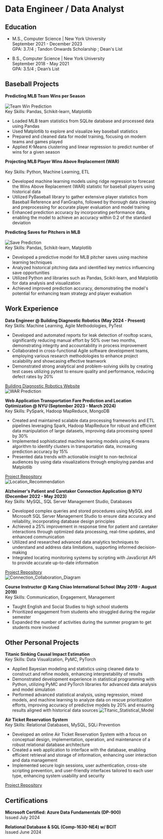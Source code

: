 # Data Engineer / Data Analyst

## Education
- M.S., Computer Science | New York University  
  September 2021 - December 2023  
  GPA: 3.7/4 ; Tandon Onwards Scholarship ; Dean's List

- B.S., Computer Science | New York University  
  September 2018 - May 2021  
  GPA: 3.5/4 ; Dean’s List


## Baseball Projects
**Predicting MLB Team Wins per Season**
<br><br>
![Team Win Prediction](/assets/img/Runs_per_Game.png)
<br>
Key Skills: Pandas, Schikit-learn, Matplotlib
- Loaded MLB team statistics from SQLite database and processed data using Pandas
- Used Matplotlib to explore and visualize key baseball statistics
- Prepared and cleaned data for model training, focusing on modern teams and games played
- Applied K-Means clustering and linear regression to predict number of wins for a given season

**Projecting MLB Player Wins Above Replacement (WAR)**
<br><br>
Key Skills: Python, Machine Learning, ETL
- Developed machine learning models using ridge regression to forecast the Wins Above Replacement (WAR) statistic for baseball players using historical data
- Utilized PyBaseball library to gather extensive player statistics from Baseball Reference and FanGraphs, followed by thorough data cleaning and preprocessing for accurate player evaluation and model training
- Enhanced prediction accuracy by incorporating performance data, enabling the model to achieve an accuracy within 0.2 of the standard deviation

**Predicting Saves for Pitchers in MLB**
<br><br>
![Save Prediction](/assets/img/Predicted_Saves.png)
<br>
Key Skills: Pandas, Schikit-learn, Matplotlib
- Developed a predictive model for MLB pitcher saves using machine learning techniques
- Analyzed historical pitching data and identified key metrics influencing save opportunities
- Utilized Python and libraries such as Pandas, Scikit-learn, and Matplotlib for data analysis and visualization
- Achieved improved prediction accuracy, demonstrating the model's potential for enhancing team strategy and player evaluation

## Work Experience
**Data Engineer @ Building Diagnostic Robotics (May 2024 - Present)**<br>
Key Skills: Machine Learning, Agile Methodologies, PyTest
- Developed and automated reports for leak detection of rooftop scans, significantly reducing manual effort by 50% over two months, demonstrating integrity and accountability in process improvement
- Collaborated in cross-functional Agile software development teams, employing various research methodologies to enhance project scalability and showcasing effective teamwork
- Demonstrated strong analytical and problem-solving skills by creating test cases utilizing pytest to ensure quality and performance, reducing defect rates by 20%

[Building Diagnostic Robotics Website](https://www.buildingdiagnosticrobotics.com/)<br>
![WAR Prediction](/assets/img/Rooftop_Deficiencies_Map.png)

**Web Application Transportation Fare Prediction and Location Optimization @ NYU (September 2023 - March 2024)**<br>
Key Skills: PySpark, Hadoop MapReduce, MongoDB
- Created and maintained scalable data processing frameworks and ETL pipelines leveraging Spark, Hadoop MapReduce for robust and efficient data manipulation of large datasets, improving data processing speed by 30%
- Implemented sophisticated machine learning models using K-means algorithm to identify clusters in transportation data, increasing prediction accuracy by 15%
- Presented data trends with actionable insight to non-technical audiences by using data visualizations through employing pandas and Matplotlib

[Project Repository](https://github.com/PingChang1999/Transportation-Fare-Prediction-and-Location-Optimization)<br>
![Location_Recommendation](/assets/img/Location_Recommendation.png)

**Alzheimer's Patient and Caretaker Connection Application @ NYU (December 2022 - May 2023)**<br>
Key Skills: MySQL, SQL Server Management Studio, Databases
- Developed complex queries and stored procedures using MySQL and Microsoft SQL Server Management Studio to ensure data accuracy and reliability, incorporating database design principles
- Achieved a 25% improvement in response time for patient and caretaker interactions through optimized data processing, real-time updates, and enhanced communication
- Utilized and researched advanced data analytics techniques to understand and address data limitations, supporting informed decision-making
- Integrated locating monitoring systems by scripting with JavaScript API to provide accurate up-to-date information

[Project Repository](https://github.com/PingChang1999/Alzheimer-Connection-Application)<br>
![Connection_Collaboration_Diagram](/assets/img/Connection_Collaboration_Diagram.png)

**Course Instructor @ Kang Chiao International School (May 2019 - August 2019)**<br>
Key Skills: Communication, Engagement, Management
- Taught English and Social Studies to high school students
- Prioritized engagement from students who struggled during the regular semester
- Expanded the number of activities during the summer program to get students more involved

## Other Personal Projects
**Titanic Sinking Causal Impact Estimation**<br>
Key Skills: Data Visualization, PyMC, PyTorch
- Applied Bayesian modeling and statistics using cleaned data to construct and refine models, enhancing interpretability of results
- Demonstrated development experience in statistical programming with Python, utilizing PyMC and PyTorch libraries for advanced data analysis and model simulation
- Performed advanced statistical analysis, using regression, mixed models, and machine learning to analyze data on rescue prioritization efforts, improving accuracy of predictive models by 20% and ensuring results aligned with historical data sources
![Titanic_Statistical_Model](/assets/img/Titanic_Statistical_Model.png)

**Air Ticket Reservation System**<br>
Key Skills: Relational Databases, MySQL, SQLi Prevention
- Developed an online Air Ticket Reservation System with a focus on conceptual design, implementation, operation, and maintenance of a robust relational database architecture
- Created a web application to interface with the database, enabling efficient retrieval and storage of information, enhancing user interaction and data management
- Implemented secure login sessions, user authentication, cross-site scripting prevention, and user-friendly interfaces tailored to each user type, enhancing system usability and security

[Project Repository](https://github.com/PingChang1999/Airplane-Ticket-Reservation-System)

## Certifications
**Microsoft Certified: Azure Data Fundamentals (DP-900)**<br>
Issued July 2024

**Relational Database & SQL (Comp-1630-NE4) w/ BCIT**<br>
Issued June 2024
